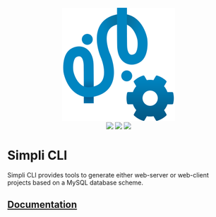 <p align="center">
  <img alt="Simpli Logo" src="https://github.com/simplitech/simpli-cli/raw/master/logo.png" width="256" height="256">
  <br>
  <a href="https://www.npmjs.com/package/@simpli/cli"><img src="https://img.shields.io/npm/v/@simpli/cli.svg"></a>
  <a href="https://www.npmjs.com/package/@simpli/cli"><img src="https://img.shields.io/npm/dt/@simpli/cli.svg"></a>
  <a href="https://www.npmjs.com/package/@simpli/cli"><img src="https://img.shields.io/npm/l/@simpli/cli.svg"></a>
</p>

# Simpli CLI

Simpli CLI provides tools to generate either web-server or web-client projects based on a MySQL database scheme.

## [Documentation](https://github.com/simplitech/simpli-cli)
